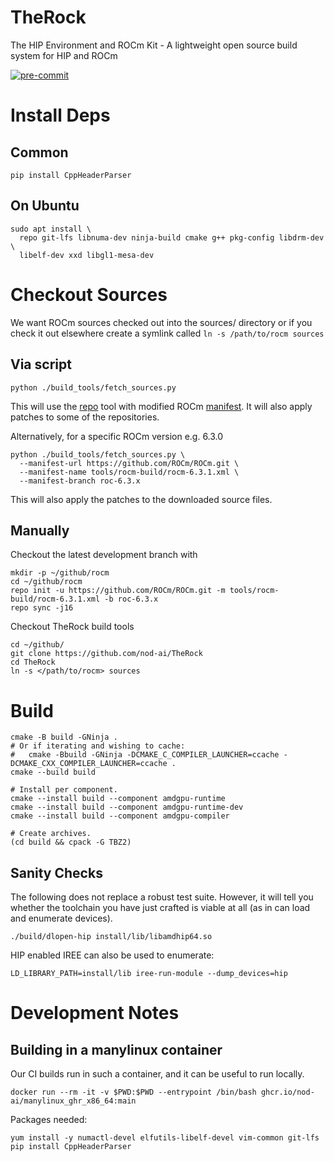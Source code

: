 # TheRock

The HIP Environment and ROCm Kit - A lightweight open source build system for HIP and ROCm

[![pre-commit](https://img.shields.io/badge/pre--commit-enabled-brightgreen?logo=pre-commit)](https://github.com/pre-commit/pre-commit)

# Install Deps

## Common

```
pip install CppHeaderParser
```

## On Ubuntu

```
sudo apt install \
  repo git-lfs libnuma-dev ninja-build cmake g++ pkg-config libdrm-dev \
  libelf-dev xxd libgl1-mesa-dev
```

# Checkout Sources

We want ROCm sources checked out into the sources/ directory or if you check it out elsewhere create a symlink called `ln -s /path/to/rocm sources`

## Via script

```
python ./build_tools/fetch_sources.py
```

This will use the [repo](https://source.android.com/docs/setup/reference/repo)
tool with modified ROCm [manifest](https://github.com/nod-ai/ROCm/blob/the-rock-main/default.xml).
It will also apply patches to some of the repositories.

Alternatively, for a specific ROCm version e.g. 6.3.0

```
python ./build_tools/fetch_sources.py \
  --manifest-url https://github.com/ROCm/ROCm.git \
  --manifest-name tools/rocm-build/rocm-6.3.1.xml \
  --manifest-branch roc-6.3.x
```

This will also apply the patches to the downloaded source files.

## Manually

Checkout the latest development branch with

```
mkdir -p ~/github/rocm
cd ~/github/rocm
repo init -u https://github.com/ROCm/ROCm.git -m tools/rocm-build/rocm-6.3.1.xml -b roc-6.3.x
repo sync -j16
```

Checkout TheRock build tools

```
cd ~/github/
git clone https://github.com/nod-ai/TheRock
cd TheRock
ln -s </path/to/rocm> sources
```

# Build

```
cmake -B build -GNinja .
# Or if iterating and wishing to cache:
#   cmake -Bbuild -GNinja -DCMAKE_C_COMPILER_LAUNCHER=ccache -DCMAKE_CXX_COMPILER_LAUNCHER=ccache .
cmake --build build

# Install per component.
cmake --install build --component amdgpu-runtime
cmake --install build --component amdgpu-runtime-dev
cmake --install build --component amdgpu-compiler

# Create archives.
(cd build && cpack -G TBZ2)
```

## Sanity Checks

The following does not replace a robust test suite. However, it will tell you
whether the toolchain you have just crafted is viable at all (as in can load
and enumerate devices).

```
./build/dlopen-hip install/lib/libamdhip64.so
```

HIP enabled IREE can also be used to enumerate:

```
LD_LIBRARY_PATH=install/lib iree-run-module --dump_devices=hip
```

# Development Notes

## Building in a manylinux container

Our CI builds run in such a container, and it can be useful to run locally.

```
docker run --rm -it -v $PWD:$PWD --entrypoint /bin/bash ghcr.io/nod-ai/manylinux_ghr_x86_64:main
```

Packages needed:

```
yum install -y numactl-devel elfutils-libelf-devel vim-common git-lfs
pip install CppHeaderParser
```
